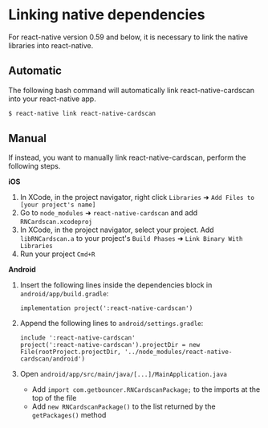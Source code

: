 # Linking native dependencies

For react-native version 0.59 and below, it is necessary to link the native libraries into react-native.

## Automatic

The following bash command will automatically link react-native-cardscan into your react-native app.

```bash
$ react-native link react-native-cardscan
```

## Manual

If instead, you want to manually link react-native-cardscan, perform the following steps.

**iOS**

1. In XCode, in the project navigator, right click `Libraries` ➜ `Add Files to [your project's name]`
2. Go to `node_modules` ➜ `react-native-cardscan` and add `RNCardscan.xcodeproj`
3. In XCode, in the project navigator, select your project. Add `libRNCardscan.a` to your project's `Build Phases` ➜ `Link Binary With Libraries`
4. Run your project `Cmd+R`

**Android**

1. Insert the following lines inside the dependencies block in `android/app/build.gradle`:

   ```text
   implementation project(':react-native-cardscan')
   ```

2. Append the following lines to `android/settings.gradle`:

   ```text
   include ':react-native-cardscan'
   project(':react-native-cardscan').projectDir = new File(rootProject.projectDir, '../node_modules/react-native-cardscan/android')
   ```

3. Open `android/app/src/main/java/[...]/MainApplication.java`
   * Add `import com.getbouncer.RNCardscanPackage;` to the imports at the top of the file
   * Add `new RNCardscanPackage()` to the list returned by the `getPackages()` method

